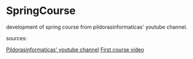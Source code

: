 # SpringCourse
development of spring course from pildorasinformaticas' youtube channel.

sources:

[Pildorasinformaticas' youtube channel](https://www.youtube.com/channel/UCdulIs-x_xrRd1ezwJZR9ww "PildorasInformaticas'")
[First course video](https://www.youtube.com/watch?v=kFIvslQQZ9k "Curso Spring. Presentación. Vídeo 1")
